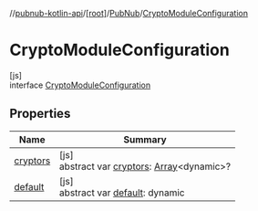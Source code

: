 //[pubnub-kotlin-api](../../../../index.md)/[[root]](../../index.md)/[PubNub](../index.md)/[CryptoModuleConfiguration](index.md)

# CryptoModuleConfiguration

[js]\
interface [CryptoModuleConfiguration](index.md)

## Properties

| Name | Summary |
|---|---|
| [cryptors](cryptors.md) | [js]<br>abstract var [cryptors](cryptors.md): [Array](https://kotlinlang.org/api/core/kotlin-stdlib/kotlin/-array/index.html)&lt;dynamic&gt;? |
| [default](default.md) | [js]<br>abstract var [default](default.md): dynamic |
